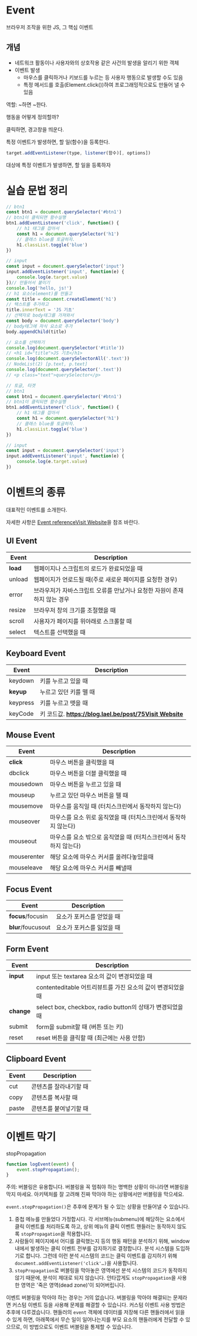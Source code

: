 # Event

브라우저 조작을 위한 JS, 그 핵심 이벤트

## 개념

- 네트워크 활동이나 사용자와의 상호작용 같은 사건의 발생을 알리기 위한 객체
- 이벤트 발생
  - 마우스를 클릭하거나 키보드를 누르는 등 사용자 행동으로 발생할 수도 있음
  - 특정 메서드를 호출(Element.click())하여 프로그래밍적으로도 만들어 낼 수 있음



역할: ~하면 ~한다. 

행동을 어떻게 정의할까?

클릭하면, 경고창을 띄운다. 

특정 이벤트가 발생하면, 할 일(함수)을 등록한다. 

```js
target.addEventListener(type, listener(함수)[, options])
```

대상에 특정 이벤트가 발생하면, 할 일을 등록하자



# 실습 문법 정리

```js
// btn1
const btn1 = document.querySelector('#btn1')
// btn1이 클릭되면 함수실행
btn1.addEventListener('click', function() {
    // h1 태그를 잡아서
    const h1 = document.querySelector('h1')
    // 클래스 blue를 토글하자. 
    h1.classList.toggle('blue')
})

// input
const input = document.querySelector('input')
input.addEventListener('input', function(e) {
    console.log(e.target.value)
})// 만들어서 붙이기
console.log('hello, js!')
// h1 요소(element)를 만들고
const title = document.createElement('h1')
// 텍스트를 추가하고
title.innerText = 'JS 기초' 
// 선택자로 body태그를 가져와서
const body = document.querySelector('body')
// body태그에 자식 요소로 추가
body.appendChild(title)

// 요소를 선택하기
console.log(document.querySelector('#title'))
// <h1 id="title">JS 기초</h1>
console.log(document.querySelectorAll('.text'))
// NodeList(2) [p.text, p.text]
console.log(document.querySelector('.text'))
// <p class="text">querySelector</p>

// 토글, 타겟
// btn1
const btn1 = document.querySelector('#btn1')
// btn1이 클릭되면 함수실행
btn1.addEventListener('click', function() {
    // h1 태그를 잡아서
    const h1 = document.querySelector('h1')
    // 클래스 blue를 토글하자. 
    h1.classList.toggle('blue')
})

// input
const input = document.querySelector('input')
input.addEventListener('input', function(e) {
    console.log(e.target.value)
})
```



# 이벤트의 종류

대표적인 이벤트를 소개한다.

자세한 사항은 [Event referenceVisit Website](https://developer.mozilla.org/ko/docs/Web/Events)을 참조 바란다.



## UI Event

| Event    | Description                                                  |
| -------- | ------------------------------------------------------------ |
| **load** | 웹페이지나 스크립트의 로드가 완료되었을 때                   |
| unload   | 웹페이지가 언로드될 때(주로 새로운 페이지를 요청한 경우)     |
| error    | 브라우저가 자바스크립트 오류를 만났거나 요청한 자원이 존재하지 않는 경우 |
| resize   | 브라우저 창의 크기를 조절했을 때                             |
| scroll   | 사용자가 페이지를 위아래로 스크롤할 때                       |
| select   | 텍스트를 선택했을 때                                         |

 

## Keyboard Event

| Event     | Description                                                  |
| --------- | ------------------------------------------------------------ |
| keydown   | 키를 누르고 있을 때                                          |
| **keyup** | 누르고 있던 키를 뗄 때                                       |
| keypress  | 키를 누르고 뗏을 때                                          |
| keyCode   | 키 코드값. **[https://blog.lael.be/post/75Visit Website](https://blog.lael.be/post/75)** |

 

## Mouse Event

| Event       | Description                                                  |
| ----------- | ------------------------------------------------------------ |
| **click**   | 마우스 버튼을 클릭했을 때                                    |
| dbclick     | 마우스 버튼을 더블 클릭했을 때                               |
| mousedown   | 마우스 버튼을 누르고 있을 때                                 |
| mouseup     | 누르고 있던 마우스 버튼을 뗄 때                              |
| mousemove   | 마우스를 움직일 때 (터치스크린에서 동작하지 않는다)          |
| mouseover   | 마우스를 요소 위로 움직였을 때 (터치스크린에서 동작하지 않는다) |
| mouseout    | 마우스를 요소 밖으로 움직였을 때 (터치스크린에서 동작하지 않는다) |
| mouserenter | 해당 요소에 마우스 커서를 올려다놓았을때                     |
| mouseleave  | 해당 요소에 마우스 커서를 빼낼때                             |

 

## Focus Event

| Event              | Description               |
| ------------------ | ------------------------- |
| **focus**/focusin  | 요소가 포커스를 얻었을 때 |
| **blur**/foucusout | 요소가 포커스를 잃었을 때 |

 

## Form Event

| Event      | Description                                                 |
| ---------- | ----------------------------------------------------------- |
| **input**  | input 또는 textarea 요소의 값이 변경되었을 때               |
|            | contenteditable 어트리뷰트를 가진 요소의 값이 변경되었을 때 |
| **change** | select box, checkbox, radio button의 상태가 변경되었을 때   |
| submit     | form을 submit할 때 (버튼 또는 키)                           |
| reset      | reset 버튼을 클릭할 때 (최근에는 사용 안함)                 |

 

## Clipboard Event

| Event | Description            |
| ----- | ---------------------- |
| cut   | 콘텐츠를 잘라내기할 때 |
| copy  | 콘텐츠를 복사할 때     |
| paste | 콘텐츠를 붙여넣기할 때 |

# 이벤트 막기

stopPropagation

```js
function logEvent(event) {
	event.stopPropagation();
}
```

주의: 버블링은 유용합니다. 버블링을 꼭 멈춰야 하는 명백한 상황이 아니라면 버블링을 막지 마세요. 아키텍처를 잘 고려해 진짜 막아야 하는 상황에서만 버블링을 막으세요.

`event.stopPropagation()`은 추후에 문제가 될 수 있는 상황을 만들어낼 수 있습니다.

1. 중첩 메뉴를 만들었다 가정합시다. 각 서브메뉴(submenu)에 해당하는 요소에서 클릭 이벤트를 처리하도록 하고, 상위 메뉴의 클릭 이벤트 핸들러는 동작하지 않도록 `stopPropagation`을 적용합니다.
2. 사람들이 페이지에서 어디를 클릭했는지 등의 행동 패턴을 분석하기 위해, window내에서 발생하는 클릭 이벤트 전부를 감지하기로 결정합니다. 분석 시스템을 도입하기로 합니다. 그런데 이런 분석 시스템의 코드는 클릭 이벤트를 감지하기 위해 `document.addEventListener('click'…)`을 사용합니다.
3. `stopPropagation`로 버블링을 막아놓은 영역에선 분석 시스템의 코드가 동작하지 않기 때문에, 분석이 제대로 되지 않습니다. 안타깝게도 `stopPropagation`을 사용한 영역은 '죽은 영역(dead zone)'이 되어버립니다.

이벤트 버블링을 막아야 하는 경우는 거의 없습니다. 버블링을 막아야 해결되는 문제라면 커스텀 이벤트 등을 사용해 문제를 해결할 수 있습니다. 커스텀 이벤트 사용 방법은 추후에 다루겠습니다. 핸들러의 `event` 객체에 데이터를 저장해 다른 핸들러에서 읽을 수 있게 하면, 아래쪽에서 무슨 일이 일어나는지를 부모 요소의 핸들러에게 전달할 수 있으므로, 이 방법으로도 이벤트 버블링을 통제할 수 있습니다.





